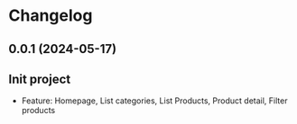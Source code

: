 # Changelog

## 0.0.1 (2024-05-17)

## Init project
* Feature: Homepage, List categories, List Products, Product detail, Filter products